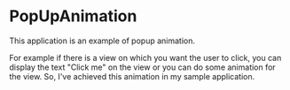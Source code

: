 # PopUpAnimation

This application is an example of popup animation. 

  For example if there is a view on which you want the user to click, you can display the text "Click me" 
  on the view or you can do some animation for the view. So, I've achieved this animation in my sample application.
  
  
  
